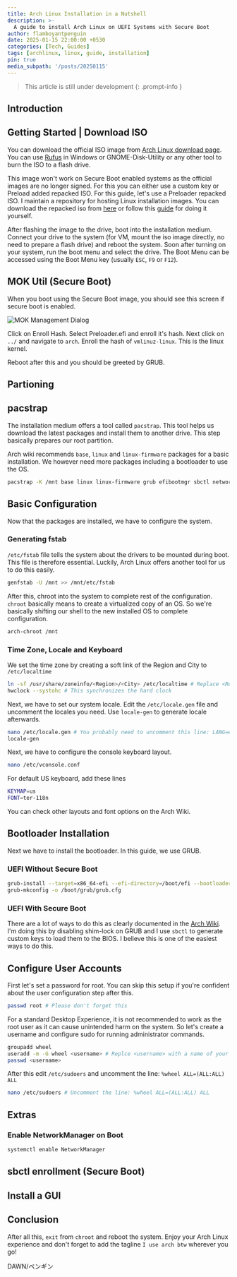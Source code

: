 ```yaml
---
title: Arch Linux Installation in a Nutshell
description: >-
  A guide to install Arch Linux on UEFI Systems with Secure Boot
author: flamboyantpenguin
date: 2025-01-15 22:00:00 +0530
categories: [Tech, Guides]
tags: [archlinux, linux, guide, installation]
pin: true
media_subpath: '/posts/20250115'
---
```


> This article is still under development
{: .prompt-info }

## Introduction

## Getting Started | Download ISO

You can download the official ISO image from [Arch Linux download page](https://archlinux.org/download). You can use [Rufus](https://rufus.ie) in Windows or GNOME-Disk-Utility or any other tool to burn the ISO to a flash drive.

This image won't work on Secure Boot enabled systems as the official images are no longer signed. For this you can either use a custom key or Preload added repacked ISO. For this guide, let's use a Preloader repacked ISO. I maintain a repository for hosting Linux installation images. You can download the repacked iso from [here](https://archive.dawn.org.in/Software/OS/Linux) or follow this [guide](https://wiki.archlinux.org/title/Unified_Extensible_Firmware_Interface/Secure_Boot#Replacing_the_boot_loader_with_PreLoader) for doing it yourself.

After flashing the image to the drive, boot into the installation medium. Connect your drive to the system (for VM, mount the iso image directly, no need to prepare a flash drive) and reboot the system. Soon after turning on your system, run the boot menu and select the drive. The Boot Menu can be accessed using the Boot Menu key (usually `ESC`, `F9` or `F12`).

## MOK Util (Secure Boot)

When you boot using the Secure Boot image, you should see this screen if secure boot is enabled.

![MOK Management Dialog](/MOKManagementDialog.png)

Click on Enroll Hash. Select Preloader.efi and enroll it's hash. Next click on `../` and navigate to `arch`. Enroll the hash of `vmlinuz-linux`. This is the linux kernel.

Reboot after this and you should be greeted by GRUB.

## Partioning

## pacstrap

The installation medium offers a tool called `pacstrap`. This tool helps us download the latest packages and install them to another drive. This step basically prepares our root partition.

Arch wiki recommends `base`, `linux` and `linux-firmware` packages for a basic installation. We however need more packages including a bootloader to use the OS.

```bash
pacstrap -K /mnt base linux linux-firmware grub efibootmgr sbctl networkmanager man tldr nano sof-firmware wget
```

## Basic Configuration

Now that the packages are installed, we have to configure the system.

### Generating fstab

`/etc/fstab` file tells the system about the drivers to be mounted during boot. This file is therefore essential. Luckily, Arch Linux offers another tool for us to do this easily.

```bash
genfstab -U /mnt >> /mnt/etc/fstab
```

After this, chroot into the system to complete rest of the configuration. `chroot` basically means to create a virtualized copy of an OS. So we're basically shifting our shell to the new installed OS to complete configuration.

```bash
arch-chroot /mnt
```

### Time Zone, Locale and Keyboard

We set the time zone by creating a soft link of the Region and City to `/etc/localtime`

```bash
ln -sf /usr/share/zoneinfo/<Region>/<City> /etc/localtime # Replace <Region> and <City> with your Timezone ex: Asia/Kolkata
hwclock --systohc # This synchronizes the hard clock
```

Next, we have to set our system locale. Edit the `/etc/locale.gen` file and uncomment the locales you need. Use `locale-gen` to generate locale afterwards.

```bash
nano /etc/locale.gen # You probably need to uncomment this line: LANG=en_US.UTF-8
locale-gen
```

Next, we have to configure the console keyboard layout.

```bash
nano /etc/vconsole.conf 
```

For default US keyboard, add these lines

```bash
KEYMAP=us 
FONT=ter-118n
```

You can check other layouts and font options on the Arch Wiki.

## Bootloader Installation

Next we have to install the bootloader. In this guide, we use GRUB.

### UEFI Without Secure Boot

```bash
grub-install --target=x86_64-efi --efi-directory=/boot/efi --bootloader-id=GRUB
grub-mkconfig -o /boot/grub/grub.cfg
```

### UEFI With Secure Boot

There are a lot of ways to do this as clearly documented in the [Arch Wiki](https://wiki.archlinux.org/title/Unified_Extensible_Firmware_Interface/Secure_Boot#Implementing_Secure_Boot). I'm doing this by disabling shim-lock on GRUB and I use `sbctl` to generate custom keys to load them to the BIOS. I believe this is one of the easiest ways to do this.

## Configure User Accounts

First let's set a password for root. You can skip this setup if you're confident about the user configuration step after this.

```bash
passwd root # Please don't forget this
```

For a standard Desktop Experience, it is not recommended to work as the root user as it can cause unintended harm on the system. So let's create a username and configure sudo for running administrator commands.

```bash
groupadd wheel
useradd -m -G wheel <username> # Replce <username> with a name of your choice
passwd <username>
```

After this edit `/etc/sudoers` and uncomment the line: `%wheel ALL=(ALL:ALL) ALL`

```bash
nano /etc/sudoers # Uncomment the line: %wheel ALL=(ALL:ALL) ALL
```

## Extras

### Enable NetworkManager on Boot

```bash
systemctl enable NetworkManager
```

## sbctl enrollment (Secure Boot)

## Install a GUI

## Conclusion

After all this, `exit` from `chroot` and reboot the system. Enjoy your Arch Linux experience and don't forget to add the tagline `I use arch btw` wherever you go!

DAWN/ペンギン
